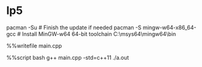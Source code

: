 # lp5

pacman -Su                                 # Finish the update if needed
pacman -S mingw-w64-x86_64-gcc             # Install MinGW-w64 64-bit toolchain
C:\msys64\mingw64\bin

%%writefile main.cpp

%%script bash
g++ main.cpp -std=c++11
./a.out

